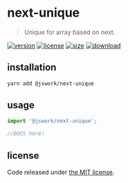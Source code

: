 # next-unique
> Unique for array based on next.

[![version][version-image]][version-url]
[![license][license-image]][license-url]
[![size][size-image]][size-url]
[![download][download-image]][download-url]

## installation
```bash
yarn add @jswork/next-unique
```

## usage
```js
import '@jswork/next-unique';

//DOCS here!
```

## license
Code released under [the MIT license](https://github.com/afeiship/next-unique/blob/master/LICENSE.txt).

[version-image]: https://img.shields.io/npm/v/@jswork/next-unique
[version-url]: https://npmjs.org/package/@jswork/next-unique

[license-image]: https://img.shields.io/npm/l/@jswork/next-unique
[license-url]: https://github.com/afeiship/next-unique/blob/master/LICENSE.txt

[size-image]: https://img.shields.io/bundlephobia/minzip/@jswork/next-unique
[size-url]: https://github.com/afeiship/next-unique/blob/master/dist/next-unique.min.js

[download-image]: https://img.shields.io/npm/dm/@jswork/next-unique
[download-url]: https://www.npmjs.com/package/@jswork/next-unique
